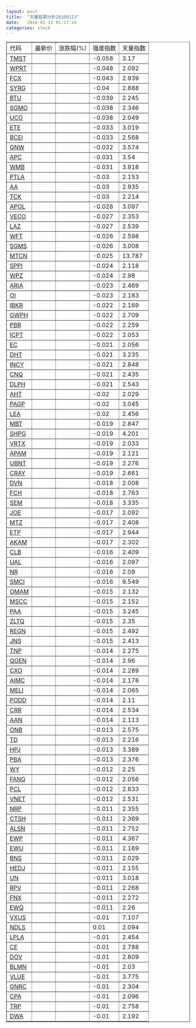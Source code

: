 ```yaml
---
layout: post
title:  "天量股票分析20160113"
date:   2016-01-13 01:17:24
categories: stock
---
```

<script type="text/javascript">
var stockList = []
stockList.push('gb_tmst');
stockList.push('gb_wprt');
stockList.push('gb_fcx');
stockList.push('gb_syrg');
stockList.push('gb_btu');
stockList.push('gb_sgmo');
stockList.push('gb_uco');
stockList.push('gb_ete');
stockList.push('gb_bcei');
stockList.push('gb_gnw');
stockList.push('gb_apc');
stockList.push('gb_wmb');
stockList.push('gb_ptla');
stockList.push('gb_aa');
stockList.push('gb_tck');
stockList.push('gb_apol');
stockList.push('gb_veco');
stockList.push('gb_laz');
stockList.push('gb_wft');
stockList.push('gb_sgms');
stockList.push('gb_mtcn');
stockList.push('gb_sppi');
stockList.push('gb_wpz');
stockList.push('gb_aria');
stockList.push('gb_oi');
stockList.push('gb_ibkr');
stockList.push('gb_gwph');
stockList.push('gb_pbr');
stockList.push('gb_icpt');
stockList.push('gb_ec');
stockList.push('gb_dht');
stockList.push('gb_incy');
stockList.push('gb_cnq');
stockList.push('gb_dlph');
stockList.push('gb_aht');
stockList.push('gb_pagp');
stockList.push('gb_lea');
stockList.push('gb_mbt');
stockList.push('gb_shpg');
stockList.push('gb_vrtx');
stockList.push('gb_apam');
stockList.push('gb_ubnt');
stockList.push('gb_cray');
stockList.push('gb_dvn');
stockList.push('gb_fch');
stockList.push('gb_sem');
stockList.push('gb_joe');
stockList.push('gb_mtz');
stockList.push('gb_etp');
stockList.push('gb_akam');
stockList.push('gb_clb');
stockList.push('gb_ual');
stockList.push('gb_nr');
stockList.push('gb_smci');
stockList.push('gb_omam');
stockList.push('gb_mscc');
stockList.push('gb_paa');
stockList.push('gb_zltq');
stockList.push('gb_regn');
stockList.push('gb_jns');
stockList.push('gb_tnp');
stockList.push('gb_qgen');
stockList.push('gb_cxo');
stockList.push('gb_aimc');
stockList.push('gb_meli');
stockList.push('gb_podd');
stockList.push('gb_crr');
stockList.push('gb_aan');
stockList.push('gb_onb');
stockList.push('gb_td');
stockList.push('gb_hpj');
stockList.push('gb_pba');
stockList.push('gb_wy');
stockList.push('gb_fang');
stockList.push('gb_pcl');
stockList.push('gb_vnet');
stockList.push('gb_nrp');
stockList.push('gb_ctsh');
stockList.push('gb_alsn');
stockList.push('gb_ewp');
stockList.push('gb_ewu');
stockList.push('gb_bns');
stockList.push('gb_hedj');
stockList.push('gb_un');
stockList.push('gb_rpv');
stockList.push('gb_fnx');
stockList.push('gb_ewq');
stockList.push('gb_vxus');
stockList.push('gb_ndls');
stockList.push('gb_lpla');
stockList.push('gb_ce');
stockList.push('gb_dov');
stockList.push('gb_blmn');
stockList.push('gb_vlue');
stockList.push('gb_gnrc');
stockList.push('gb_cpa');
stockList.push('gb_trp');
stockList.push('gb_dwa');
</script>

<table border="1">
 <tr>
  <td>代码</td>
  <td>最新价</td>
  <td>涨跌幅(%)</td>
 <td>强度指数</td>
 <td>天量指数</td>
</tr>
  <tr id="tmst"><td><a href="http://stock.finance.sina.com.cn/usstock/quotes/TMST.html" target="_blank">TMST</a></td><td></td><td></td><td>-0.058</td><td>3.17</td></tr>
  <tr id="wprt"><td><a href="http://stock.finance.sina.com.cn/usstock/quotes/WPRT.html" target="_blank">WPRT</a></td><td></td><td></td><td>-0.048</td><td>2.092</td></tr>
  <tr id="fcx"><td><a href="http://stock.finance.sina.com.cn/usstock/quotes/FCX.html" target="_blank">FCX</a></td><td></td><td></td><td>-0.043</td><td>2.939</td></tr>
  <tr id="syrg"><td><a href="http://stock.finance.sina.com.cn/usstock/quotes/SYRG.html" target="_blank">SYRG</a></td><td></td><td></td><td>-0.04</td><td>2.888</td></tr>
  <tr id="btu"><td><a href="http://stock.finance.sina.com.cn/usstock/quotes/BTU.html" target="_blank">BTU</a></td><td></td><td></td><td>-0.039</td><td>2.245</td></tr>
  <tr id="sgmo"><td><a href="http://stock.finance.sina.com.cn/usstock/quotes/SGMO.html" target="_blank">SGMO</a></td><td></td><td></td><td>-0.038</td><td>2.346</td></tr>
  <tr id="uco"><td><a href="http://stock.finance.sina.com.cn/usstock/quotes/UCO.html" target="_blank">UCO</a></td><td></td><td></td><td>-0.038</td><td>2.049</td></tr>
  <tr id="ete"><td><a href="http://stock.finance.sina.com.cn/usstock/quotes/ETE.html" target="_blank">ETE</a></td><td></td><td></td><td>-0.033</td><td>3.019</td></tr>
  <tr id="bcei"><td><a href="http://stock.finance.sina.com.cn/usstock/quotes/BCEI.html" target="_blank">BCEI</a></td><td></td><td></td><td>-0.033</td><td>2.568</td></tr>
  <tr id="gnw"><td><a href="http://stock.finance.sina.com.cn/usstock/quotes/GNW.html" target="_blank">GNW</a></td><td></td><td></td><td>-0.032</td><td>3.574</td></tr>
  <tr id="apc"><td><a href="http://stock.finance.sina.com.cn/usstock/quotes/APC.html" target="_blank">APC</a></td><td></td><td></td><td>-0.031</td><td>3.54</td></tr>
  <tr id="wmb"><td><a href="http://stock.finance.sina.com.cn/usstock/quotes/WMB.html" target="_blank">WMB</a></td><td></td><td></td><td>-0.031</td><td>3.918</td></tr>
  <tr id="ptla"><td><a href="http://stock.finance.sina.com.cn/usstock/quotes/PTLA.html" target="_blank">PTLA</a></td><td></td><td></td><td>-0.03</td><td>2.153</td></tr>
  <tr id="aa"><td><a href="http://stock.finance.sina.com.cn/usstock/quotes/AA.html" target="_blank">AA</a></td><td></td><td></td><td>-0.03</td><td>2.935</td></tr>
  <tr id="tck"><td><a href="http://stock.finance.sina.com.cn/usstock/quotes/TCK.html" target="_blank">TCK</a></td><td></td><td></td><td>-0.03</td><td>2.214</td></tr>
  <tr id="apol"><td><a href="http://stock.finance.sina.com.cn/usstock/quotes/APOL.html" target="_blank">APOL</a></td><td></td><td></td><td>-0.028</td><td>3.097</td></tr>
  <tr id="veco"><td><a href="http://stock.finance.sina.com.cn/usstock/quotes/VECO.html" target="_blank">VECO</a></td><td></td><td></td><td>-0.027</td><td>2.353</td></tr>
  <tr id="laz"><td><a href="http://stock.finance.sina.com.cn/usstock/quotes/LAZ.html" target="_blank">LAZ</a></td><td></td><td></td><td>-0.027</td><td>2.539</td></tr>
  <tr id="wft"><td><a href="http://stock.finance.sina.com.cn/usstock/quotes/WFT.html" target="_blank">WFT</a></td><td></td><td></td><td>-0.026</td><td>2.598</td></tr>
  <tr id="sgms"><td><a href="http://stock.finance.sina.com.cn/usstock/quotes/SGMS.html" target="_blank">SGMS</a></td><td></td><td></td><td>-0.026</td><td>3.008</td></tr>
  <tr id="mtcn"><td><a href="http://stock.finance.sina.com.cn/usstock/quotes/MTCN.html" target="_blank">MTCN</a></td><td></td><td></td><td>-0.025</td><td>13.787</td></tr>
  <tr id="sppi"><td><a href="http://stock.finance.sina.com.cn/usstock/quotes/SPPI.html" target="_blank">SPPI</a></td><td></td><td></td><td>-0.024</td><td>2.118</td></tr>
  <tr id="wpz"><td><a href="http://stock.finance.sina.com.cn/usstock/quotes/WPZ.html" target="_blank">WPZ</a></td><td></td><td></td><td>-0.024</td><td>2.98</td></tr>
  <tr id="aria"><td><a href="http://stock.finance.sina.com.cn/usstock/quotes/ARIA.html" target="_blank">ARIA</a></td><td></td><td></td><td>-0.023</td><td>2.469</td></tr>
  <tr id="oi"><td><a href="http://stock.finance.sina.com.cn/usstock/quotes/OI.html" target="_blank">OI</a></td><td></td><td></td><td>-0.023</td><td>2.183</td></tr>
  <tr id="ibkr"><td><a href="http://stock.finance.sina.com.cn/usstock/quotes/IBKR.html" target="_blank">IBKR</a></td><td></td><td></td><td>-0.022</td><td>2.169</td></tr>
  <tr id="gwph"><td><a href="http://stock.finance.sina.com.cn/usstock/quotes/GWPH.html" target="_blank">GWPH</a></td><td></td><td></td><td>-0.022</td><td>2.709</td></tr>
  <tr id="pbr"><td><a href="http://stock.finance.sina.com.cn/usstock/quotes/PBR.html" target="_blank">PBR</a></td><td></td><td></td><td>-0.022</td><td>2.259</td></tr>
  <tr id="icpt"><td><a href="http://stock.finance.sina.com.cn/usstock/quotes/ICPT.html" target="_blank">ICPT</a></td><td></td><td></td><td>-0.022</td><td>2.053</td></tr>
  <tr id="ec"><td><a href="http://stock.finance.sina.com.cn/usstock/quotes/EC.html" target="_blank">EC</a></td><td></td><td></td><td>-0.021</td><td>2.056</td></tr>
  <tr id="dht"><td><a href="http://stock.finance.sina.com.cn/usstock/quotes/DHT.html" target="_blank">DHT</a></td><td></td><td></td><td>-0.021</td><td>3.235</td></tr>
  <tr id="incy"><td><a href="http://stock.finance.sina.com.cn/usstock/quotes/INCY.html" target="_blank">INCY</a></td><td></td><td></td><td>-0.021</td><td>2.848</td></tr>
  <tr id="cnq"><td><a href="http://stock.finance.sina.com.cn/usstock/quotes/CNQ.html" target="_blank">CNQ</a></td><td></td><td></td><td>-0.021</td><td>2.435</td></tr>
  <tr id="dlph"><td><a href="http://stock.finance.sina.com.cn/usstock/quotes/DLPH.html" target="_blank">DLPH</a></td><td></td><td></td><td>-0.021</td><td>2.543</td></tr>
  <tr id="aht"><td><a href="http://stock.finance.sina.com.cn/usstock/quotes/AHT.html" target="_blank">AHT</a></td><td></td><td></td><td>-0.02</td><td>2.029</td></tr>
  <tr id="pagp"><td><a href="http://stock.finance.sina.com.cn/usstock/quotes/PAGP.html" target="_blank">PAGP</a></td><td></td><td></td><td>-0.02</td><td>3.045</td></tr>
  <tr id="lea"><td><a href="http://stock.finance.sina.com.cn/usstock/quotes/LEA.html" target="_blank">LEA</a></td><td></td><td></td><td>-0.02</td><td>2.456</td></tr>
  <tr id="mbt"><td><a href="http://stock.finance.sina.com.cn/usstock/quotes/MBT.html" target="_blank">MBT</a></td><td></td><td></td><td>-0.019</td><td>2.847</td></tr>
  <tr id="shpg"><td><a href="http://stock.finance.sina.com.cn/usstock/quotes/SHPG.html" target="_blank">SHPG</a></td><td></td><td></td><td>-0.019</td><td>4.201</td></tr>
  <tr id="vrtx"><td><a href="http://stock.finance.sina.com.cn/usstock/quotes/VRTX.html" target="_blank">VRTX</a></td><td></td><td></td><td>-0.019</td><td>2.033</td></tr>
  <tr id="apam"><td><a href="http://stock.finance.sina.com.cn/usstock/quotes/APAM.html" target="_blank">APAM</a></td><td></td><td></td><td>-0.019</td><td>2.121</td></tr>
  <tr id="ubnt"><td><a href="http://stock.finance.sina.com.cn/usstock/quotes/UBNT.html" target="_blank">UBNT</a></td><td></td><td></td><td>-0.019</td><td>2.276</td></tr>
  <tr id="cray"><td><a href="http://stock.finance.sina.com.cn/usstock/quotes/CRAY.html" target="_blank">CRAY</a></td><td></td><td></td><td>-0.019</td><td>2.661</td></tr>
  <tr id="dvn"><td><a href="http://stock.finance.sina.com.cn/usstock/quotes/DVN.html" target="_blank">DVN</a></td><td></td><td></td><td>-0.018</td><td>2.008</td></tr>
  <tr id="fch"><td><a href="http://stock.finance.sina.com.cn/usstock/quotes/FCH.html" target="_blank">FCH</a></td><td></td><td></td><td>-0.018</td><td>2.763</td></tr>
  <tr id="sem"><td><a href="http://stock.finance.sina.com.cn/usstock/quotes/SEM.html" target="_blank">SEM</a></td><td></td><td></td><td>-0.018</td><td>3.335</td></tr>
  <tr id="joe"><td><a href="http://stock.finance.sina.com.cn/usstock/quotes/JOE.html" target="_blank">JOE</a></td><td></td><td></td><td>-0.017</td><td>2.092</td></tr>
  <tr id="mtz"><td><a href="http://stock.finance.sina.com.cn/usstock/quotes/MTZ.html" target="_blank">MTZ</a></td><td></td><td></td><td>-0.017</td><td>2.408</td></tr>
  <tr id="etp"><td><a href="http://stock.finance.sina.com.cn/usstock/quotes/ETP.html" target="_blank">ETP</a></td><td></td><td></td><td>-0.017</td><td>2.944</td></tr>
  <tr id="akam"><td><a href="http://stock.finance.sina.com.cn/usstock/quotes/AKAM.html" target="_blank">AKAM</a></td><td></td><td></td><td>-0.017</td><td>2.302</td></tr>
  <tr id="clb"><td><a href="http://stock.finance.sina.com.cn/usstock/quotes/CLB.html" target="_blank">CLB</a></td><td></td><td></td><td>-0.016</td><td>2.409</td></tr>
  <tr id="ual"><td><a href="http://stock.finance.sina.com.cn/usstock/quotes/UAL.html" target="_blank">UAL</a></td><td></td><td></td><td>-0.016</td><td>2.097</td></tr>
  <tr id="nr"><td><a href="http://stock.finance.sina.com.cn/usstock/quotes/NR.html" target="_blank">NR</a></td><td></td><td></td><td>-0.016</td><td>2.09</td></tr>
  <tr id="smci"><td><a href="http://stock.finance.sina.com.cn/usstock/quotes/SMCI.html" target="_blank">SMCI</a></td><td></td><td></td><td>-0.016</td><td>9.549</td></tr>
  <tr id="omam"><td><a href="http://stock.finance.sina.com.cn/usstock/quotes/OMAM.html" target="_blank">OMAM</a></td><td></td><td></td><td>-0.015</td><td>2.132</td></tr>
  <tr id="mscc"><td><a href="http://stock.finance.sina.com.cn/usstock/quotes/MSCC.html" target="_blank">MSCC</a></td><td></td><td></td><td>-0.015</td><td>2.152</td></tr>
  <tr id="paa"><td><a href="http://stock.finance.sina.com.cn/usstock/quotes/PAA.html" target="_blank">PAA</a></td><td></td><td></td><td>-0.015</td><td>3.245</td></tr>
  <tr id="zltq"><td><a href="http://stock.finance.sina.com.cn/usstock/quotes/ZLTQ.html" target="_blank">ZLTQ</a></td><td></td><td></td><td>-0.015</td><td>2.35</td></tr>
  <tr id="regn"><td><a href="http://stock.finance.sina.com.cn/usstock/quotes/REGN.html" target="_blank">REGN</a></td><td></td><td></td><td>-0.015</td><td>2.492</td></tr>
  <tr id="jns"><td><a href="http://stock.finance.sina.com.cn/usstock/quotes/JNS.html" target="_blank">JNS</a></td><td></td><td></td><td>-0.015</td><td>2.413</td></tr>
  <tr id="tnp"><td><a href="http://stock.finance.sina.com.cn/usstock/quotes/TNP.html" target="_blank">TNP</a></td><td></td><td></td><td>-0.014</td><td>2.275</td></tr>
  <tr id="qgen"><td><a href="http://stock.finance.sina.com.cn/usstock/quotes/QGEN.html" target="_blank">QGEN</a></td><td></td><td></td><td>-0.014</td><td>2.96</td></tr>
  <tr id="cxo"><td><a href="http://stock.finance.sina.com.cn/usstock/quotes/CXO.html" target="_blank">CXO</a></td><td></td><td></td><td>-0.014</td><td>2.289</td></tr>
  <tr id="aimc"><td><a href="http://stock.finance.sina.com.cn/usstock/quotes/AIMC.html" target="_blank">AIMC</a></td><td></td><td></td><td>-0.014</td><td>2.178</td></tr>
  <tr id="meli"><td><a href="http://stock.finance.sina.com.cn/usstock/quotes/MELI.html" target="_blank">MELI</a></td><td></td><td></td><td>-0.014</td><td>2.065</td></tr>
  <tr id="podd"><td><a href="http://stock.finance.sina.com.cn/usstock/quotes/PODD.html" target="_blank">PODD</a></td><td></td><td></td><td>-0.014</td><td>2.11</td></tr>
  <tr id="crr"><td><a href="http://stock.finance.sina.com.cn/usstock/quotes/CRR.html" target="_blank">CRR</a></td><td></td><td></td><td>-0.014</td><td>2.534</td></tr>
  <tr id="aan"><td><a href="http://stock.finance.sina.com.cn/usstock/quotes/AAN.html" target="_blank">AAN</a></td><td></td><td></td><td>-0.014</td><td>2.113</td></tr>
  <tr id="onb"><td><a href="http://stock.finance.sina.com.cn/usstock/quotes/ONB.html" target="_blank">ONB</a></td><td></td><td></td><td>-0.013</td><td>2.575</td></tr>
  <tr id="td"><td><a href="http://stock.finance.sina.com.cn/usstock/quotes/TD.html" target="_blank">TD</a></td><td></td><td></td><td>-0.013</td><td>2.216</td></tr>
  <tr id="hpj"><td><a href="http://stock.finance.sina.com.cn/usstock/quotes/HPJ.html" target="_blank">HPJ</a></td><td></td><td></td><td>-0.013</td><td>3.389</td></tr>
  <tr id="pba"><td><a href="http://stock.finance.sina.com.cn/usstock/quotes/PBA.html" target="_blank">PBA</a></td><td></td><td></td><td>-0.013</td><td>2.376</td></tr>
  <tr id="wy"><td><a href="http://stock.finance.sina.com.cn/usstock/quotes/WY.html" target="_blank">WY</a></td><td></td><td></td><td>-0.012</td><td>2.25</td></tr>
  <tr id="fang"><td><a href="http://stock.finance.sina.com.cn/usstock/quotes/FANG.html" target="_blank">FANG</a></td><td></td><td></td><td>-0.012</td><td>2.056</td></tr>
  <tr id="pcl"><td><a href="http://stock.finance.sina.com.cn/usstock/quotes/PCL.html" target="_blank">PCL</a></td><td></td><td></td><td>-0.012</td><td>2.833</td></tr>
  <tr id="vnet"><td><a href="http://stock.finance.sina.com.cn/usstock/quotes/VNET.html" target="_blank">VNET</a></td><td></td><td></td><td>-0.012</td><td>2.531</td></tr>
  <tr id="nrp"><td><a href="http://stock.finance.sina.com.cn/usstock/quotes/NRP.html" target="_blank">NRP</a></td><td></td><td></td><td>-0.011</td><td>2.355</td></tr>
  <tr id="ctsh"><td><a href="http://stock.finance.sina.com.cn/usstock/quotes/CTSH.html" target="_blank">CTSH</a></td><td></td><td></td><td>-0.011</td><td>2.369</td></tr>
  <tr id="alsn"><td><a href="http://stock.finance.sina.com.cn/usstock/quotes/ALSN.html" target="_blank">ALSN</a></td><td></td><td></td><td>-0.011</td><td>2.752</td></tr>
  <tr id="ewp"><td><a href="http://stock.finance.sina.com.cn/usstock/quotes/EWP.html" target="_blank">EWP</a></td><td></td><td></td><td>-0.011</td><td>4.367</td></tr>
  <tr id="ewu"><td><a href="http://stock.finance.sina.com.cn/usstock/quotes/EWU.html" target="_blank">EWU</a></td><td></td><td></td><td>-0.011</td><td>2.169</td></tr>
  <tr id="bns"><td><a href="http://stock.finance.sina.com.cn/usstock/quotes/BNS.html" target="_blank">BNS</a></td><td></td><td></td><td>-0.011</td><td>2.029</td></tr>
  <tr id="hedj"><td><a href="http://stock.finance.sina.com.cn/usstock/quotes/HEDJ.html" target="_blank">HEDJ</a></td><td></td><td></td><td>-0.011</td><td>2.155</td></tr>
  <tr id="un"><td><a href="http://stock.finance.sina.com.cn/usstock/quotes/UN.html" target="_blank">UN</a></td><td></td><td></td><td>-0.011</td><td>3.018</td></tr>
  <tr id="rpv"><td><a href="http://stock.finance.sina.com.cn/usstock/quotes/RPV.html" target="_blank">RPV</a></td><td></td><td></td><td>-0.011</td><td>2.268</td></tr>
  <tr id="fnx"><td><a href="http://stock.finance.sina.com.cn/usstock/quotes/FNX.html" target="_blank">FNX</a></td><td></td><td></td><td>-0.011</td><td>2.272</td></tr>
  <tr id="ewq"><td><a href="http://stock.finance.sina.com.cn/usstock/quotes/EWQ.html" target="_blank">EWQ</a></td><td></td><td></td><td>-0.011</td><td>2.26</td></tr>
  <tr id="vxus"><td><a href="http://stock.finance.sina.com.cn/usstock/quotes/VXUS.html" target="_blank">VXUS</a></td><td></td><td></td><td>-0.01</td><td>7.107</td></tr>
  <tr id="ndls"><td><a href="http://stock.finance.sina.com.cn/usstock/quotes/NDLS.html" target="_blank">NDLS</a></td><td></td><td></td><td>0.01</td><td>2.094</td></tr>
  <tr id="lpla"><td><a href="http://stock.finance.sina.com.cn/usstock/quotes/LPLA.html" target="_blank">LPLA</a></td><td></td><td></td><td>-0.01</td><td>2.454</td></tr>
  <tr id="ce"><td><a href="http://stock.finance.sina.com.cn/usstock/quotes/CE.html" target="_blank">CE</a></td><td></td><td></td><td>-0.01</td><td>2.788</td></tr>
  <tr id="dov"><td><a href="http://stock.finance.sina.com.cn/usstock/quotes/DOV.html" target="_blank">DOV</a></td><td></td><td></td><td>-0.01</td><td>2.809</td></tr>
  <tr id="blmn"><td><a href="http://stock.finance.sina.com.cn/usstock/quotes/BLMN.html" target="_blank">BLMN</a></td><td></td><td></td><td>-0.01</td><td>2.03</td></tr>
  <tr id="vlue"><td><a href="http://stock.finance.sina.com.cn/usstock/quotes/VLUE.html" target="_blank">VLUE</a></td><td></td><td></td><td>-0.01</td><td>3.775</td></tr>
  <tr id="gnrc"><td><a href="http://stock.finance.sina.com.cn/usstock/quotes/GNRC.html" target="_blank">GNRC</a></td><td></td><td></td><td>-0.01</td><td>2.304</td></tr>
  <tr id="cpa"><td><a href="http://stock.finance.sina.com.cn/usstock/quotes/CPA.html" target="_blank">CPA</a></td><td></td><td></td><td>-0.01</td><td>2.096</td></tr>
  <tr id="trp"><td><a href="http://stock.finance.sina.com.cn/usstock/quotes/TRP.html" target="_blank">TRP</a></td><td></td><td></td><td>-0.01</td><td>2.758</td></tr>
  <tr id="dwa"><td><a href="http://stock.finance.sina.com.cn/usstock/quotes/DWA.html" target="_blank">DWA</a></td><td></td><td></td><td>-0.01</td><td>2.192</td></tr>
</table>
